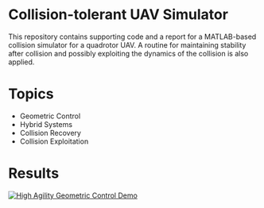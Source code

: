 # Collision-tolerant UAV Simulator
This repository contains supporting code and a report for a MATLAB-based collision simulator for a quadrotor UAV.
A routine for maintaining stability after collision and possibly exploiting the dynamics of the collision is also applied.
# Topics
* Geometric Control
* Hybrid Systems
* Collision Recovery
* Collision Exploitation

# Results
 [![ High Agility Geometric Control Demo](https://img.https://youtu.be/Z7najJbqqLw/0.jpg)](https://youtu.be/Z7najJbqqLw)
